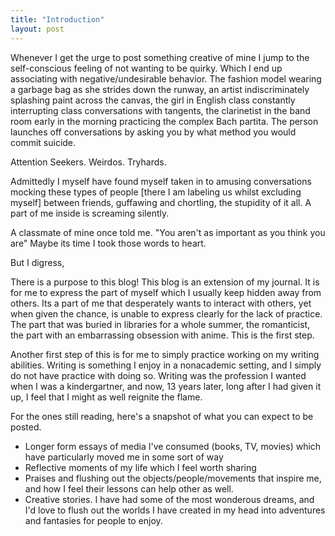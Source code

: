```yaml
---
title: "Introduction"
layout: post
---
```


Whenever I get the urge to post something creative of mine I jump to the self-conscious feeling of not wanting to be quirky. Which I end up associating with negative/undesirable behavior. The fashion model wearing a garbage bag as she strides down the runway, an artist indiscriminately splashing paint across the canvas, the girl in English class constantly interrupting class conversations with tangents, the clarinetist in the band room early in the morning practicing the complex Bach partita. The person launches off conversations by asking you by what method you would commit suicide.

Attention Seekers. Weirdos. Tryhards.

Admittedly I myself have found myself taken in to amusing conversations mocking these types of people [there I am labeling us whilst excluding myself] between friends, guffawing and chortling, the stupidity of it all. A part of me inside is screaming silently.

A classmate of mine once told me.
"You aren't as important as you think you are"
Maybe its time I took those words to heart.

But I digress,

There is a purpose to this blog! This blog is an extension of my journal. It is for me to express the part of myself which I usually keep hidden away from others. Its a part of me that desperately wants to interact with others, yet when given the chance, is unable to express clearly for the lack of practice. The part that was buried in libraries for a whole summer, the romanticist, the part with an embarrassing obsession with anime. This is the first step.

Another first step of this is for me to simply practice working on my writing abilities. Writing is something I enjoy in a nonacademic setting, and I simply do not have practice with doing so. Writing was the profession I wanted when I was a kindergartner, and now, 13 years later, long after I had given it up, I feel that I might as well reignite the flame.

For the ones still reading, here's a snapshot of what you can expect to be posted.
* Longer form essays of media I've consumed (books, TV, movies) which have particularly moved me in some sort of way
* Reflective moments of my life which I feel worth sharing
* Praises and flushing out the objects/people/movements that inspire me, and how I feel their lessons can help other as well.
* Creative stories. I have had some of the most wonderous dreams, and I'd love to flush out the worlds I have created in my head into adventures and fantasies for people to enjoy.